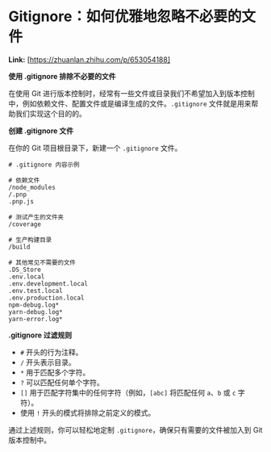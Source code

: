 # Gitignore：如何优雅地忽略不必要的文件



 **Link:** [https://zhuanlan.zhihu.com/p/653054188]



**使用 .gitignore 排除不必要的文件**

在使用 Git 进行版本控制时，经常有一些文件或目录我们不希望加入到版本控制中，例如依赖文件、配置文件或是编译生成的文件。`.gitignore` 文件就是用来帮助我们实现这个目的的。

**创建 .gitignore 文件**

在你的 Git 项目根目录下，新建一个 `.gitignore` 文件。

```
# .gitignore 内容示例

# 依赖文件
/node_modules
/.pnp
.pnp.js

# 测试产生的文件夹
/coverage

# 生产构建目录
/build

# 其他常见不需要的文件
.DS_Store
.env.local
.env.development.local
.env.test.local
.env.production.local
npm-debug.log*
yarn-debug.log*
yarn-error.log*

```

**.gitignore 过滤规则**

* `#` 开头的行为注释。
* `/` 开头表示目录。
* `*` 用于匹配多个字符。
* `?` 可以匹配任何单个字符。
* `[]` 用于匹配字符集中的任何字符（例如，`[abc]` 将匹配任何 `a`、`b` 或 `c` 字符）。
* 使用 `!` 开头的模式将排除之前定义的模式。

通过上述规则，你可以轻松地定制 `.gitignore`，确保只有需要的文件被加入到 Git 版本控制中。

